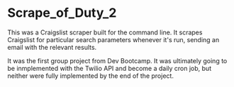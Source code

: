 Scrape_of_Duty_2
================

This was a Craigslist scraper built for the command line. It scrapes Craigslist for particular search parameters whenever it's run, sending an email with the relevant results.

It was the first group project from Dev Bootcamp. It was ultimately going to be inmplemented with the Twilio API and become a daily cron job, but neither were fully implemented by the end of the project.

